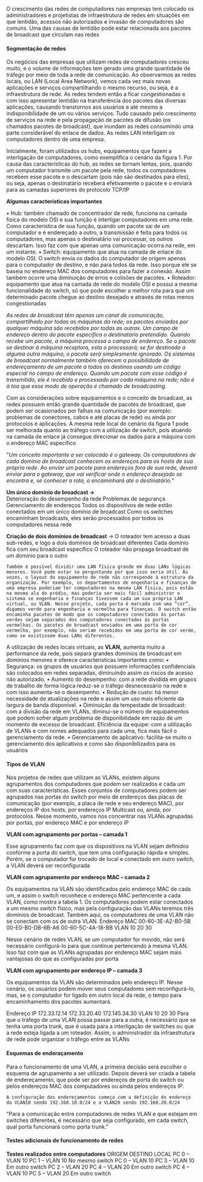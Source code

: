 O crescimento das redes de computadores nas empresas tem colocado os administradores e projetistas de infraestrutura de redes em situações em que lentidão, acessos não autorizados e invasão de computadores são comuns. Uma das causas de lentidão pode estar relacionada aos pacotes de broadcast que circulam nas redes

#### Segmentação de redes
Os negócios das empresas que utilizam redes de computadores cresceu muito, e o volume de informações tem gerado uma grande quantidade de tráfego por meio de toda a rede de comunicação. Ao observarmos as redes locais, ou LAN (Local Area Network), vemos cada vez mais novas aplicações e serviços compartilhando o mesmo recurso, ou seja, é a infraestrutura de rede. As redes tendem então a ficar congestionadas e com isso apresentar lentidão na transferência dos pacotes das diversas aplicações, causando transtornos aos usuários e até mesmo a indisponibilidade de um ou vários serviços. Tudo causado pelo crescimento de serviços na rede e pela propagação de pacotes de difusão (os chamados pacotes de broadcast), que inundam as redes consumindo uma parte considerável do enlace de dados. As redes LAN interligam os computadores dentro de uma empresa.

Inicialmente, foram utilizados os hubs, equipamentos que fazem a interligação de computadores, como exemplifica o cenário da figura 1. Por causa das características do hub, as redes se tornam lentas, pois, quando um computador transmite um pacote pela rede, todos os computadores recebem esse pacote e o descartam (pois não são destinados para eles), ou seja, apenas o destinatário receberá efetivamente o pacote e o enviará para as camadas superiores do protocolo TCP/IP

**Algumas características importantes**

• Hub: também chamado de concentrador de rede, funciona na camada física do modelo OSI e sua função é interligar computadores
em uma rede. Como característica de sua função, quando um pacote sai de um computador e é endereçado a outro, a transmissão
é feita para todos os computadores, mas apenas o destinatário vai
processar, os outros descartam. Isso faz com que apenas uma comunicação ocorra na rede, em um instante.
• Switch: equipamento que atua na camada de enlace do modelo
OSI. O switch envia os dados do computador de origem apenas
para o computador de destino, e não para todos da rede. Isso porque ele se baseia no endereço MAC dos computadores para fazer
a conexão. Assim também ocorre uma diminuição de erros e colisões de pacotes.
• Roteador: equipamento que atua na camada de rede do modelo
OSI e possui a mesma funcionalidade do switch, só que pode escolher a melhor rota para que um determinado pacote chegue ao
destino desejado e através de rotas menos congestionadas

*As redes de broadcast têm apenas um canal de comunicação, compartilhado por todas as máquinas da rede; os pacotes enviados por qualquer máquina são recebidos por todas as outras. Um campo de endereço dentro do pacote especifica o destinatário pretendido. Quando recebe um pacote, a máquina processa o campo de endereço. Se o pacote se destinar à máquina receptora, esta o processará; se for destinado a alguma outra máquina, o pacote será simplesmente ignorado.*
*Os sistemas de broadcast normalmente também oferecem a possibilidade de endereçamento de um pacote a todos os destinos usando um código especial no campo de endereço. Quando um pacote com esse código é transmitido, ele é recebido e processado por cada máquina na rede; não é à toa que esse modo de operação é chamado de broadcasting.*

Com as considerações sobre equipamentos e o conceito de broadcast, as redes possuem então grande quantidade de pacotes de broadcast, que podem ser ocasionados por falhas na comunicação (por exemplo: problemas de conectores, cabos e até placas de rede) ou ainda por protocolos e aplicações. A mesma rede local do cenário da figura 1 pode ser melhorada quanto ao tráfego com a utilização de switch, pois atuando na camada de enlace já consegue direcionar os dados para a máquina com o endereço MAC específico


"*Um conceito importante a ser colocado é o gateway. Os computadores de cada domínio de broadcast conhecem os endereços para os hosts de sua própria rede. Ao enviar um pacote para endereços fora de sua rede, deverá enviar para o gateway, que vai verificar onde o endereço desejado se encontra e, se conhecer a rota, o encaminhará até o destinatário.*"

**Um único domínio de broadcast ->**  
Deterioração do desempenho da rede
Problemas de segurança
Gerenciamento de endereços
Todos os dispositivos de rede estão conectados
em um único domínio de broadcast
Como os switches encaminham broadcasts,
eles serão processados por todos os
computadores nessa rede

**Criação de dois domínios de broadcast** -> 
O roteador tem acesso a duas sub-redes, e logo
a dois domínios de broadcast diferentes
Cada domínio fica com
seu broadcast específico
O roteador não propaga broadcast de um
domínio para o outro

	Também é possível dividir uma LAN física grande em duas LANs lógicas menores. Você pode estar se perguntando por que isso seria útil. Às vezes, o layout do equipamento de rede não corresponde à estrutura da organização. Por exemplo, os departamentos de engenharia e finanças de uma empresa poderiam ter computadores na mesma LAN física, pois estão na mesma ala do prédio, mas poderia ser mais fácil administrar o sistema se engenharia e finanças tivessem cada um sua própria LAN virtual, ou VLAN. Nesse projeto, cada porta é marcada com uma “cor”, digamos verde para engenharia e vermelha para finanças. O switch então encaminha pacotes de modo que os computadores conectados às portas verdes sejam separados dos computadores conectados às portas vermelhas. Os pacotes de broadcast enviados em uma porta de cor vermelha, por exemplo, não seriam recebidos em uma porta de cor verde, como se existissem duas LANs diferentes.

A utilização de redes locais virtuais, as **VLAN,** aumenta muito a performance da rede, pois separa grandes domínios de broadcast em domínios menores e oferece características importantes como:
• Segurança: os grupos de usuários que possuem informações
confidenciais são colocados em redes separadas, diminuindo assim os riscos de acesso não autorizado.
• Aumento do desempenho: com a rede dividida em grupos de trabalho de forma lógica reduz-se o tráfego desnecessário na rede e
com isso aumenta-se o desempenho.
• Redução de custo: há menor necessidade de atualizações na rede
e assim um uso mais eficiente da largura de banda disponível.
• Diminuição da tempestade de broadcast: com a divisão da rede
em VLANs, diminui-se o número de equipamentos que podem
sofrer algum problema de disponibilidade em razão de um momento de excesso de broadcast.
Eficiência da equipe: com a utilização de VLANs e com nomes
adequados para cada uma, fica mais fácil o gerenciamento da rede.
• Gerenciamento de aplicativo: facilita-se muito o gerenciamento
dos aplicativos e como são disponibilizados para os usuários

#### Tipos de VLAN 
Nos projetos de redes que utilizam as VLANs, existem alguns agrupamentos dos computadores que podem ser realizados e cada um com suas características. Esses conjuntos de computadores podem ser agrupados nas portas do switch por meio de endereços das placas de comunicação (por exemplo, a placa de rede e seu endereço MAC), por endereços IP dos hosts, por endereços IP Multicast ou, ainda, por protocolos. Nesse momento, vamos nos concentrar nas VLANs agrupadas por portas, por endereço MAC e por endereço IP

**VLAN com agrupamento por portas – camada 1**

Esse agrupamento faz com que os dispositivos na VLAN sejam definidos conforme a porta do switch, que tem uma configuração rápida e simples. Porém, se o computador for trocado de local e conectado em outro switch, a VLAN deverá ser reconfigurada

**VLAN com agrupamento por endereço MAC – camada 2**

Os equipamentos na VLAN são identificados pelo endereço MAC de cada um, e assim o switch reconhece o endereço MAC pertencente a cada VLAN, como mostra a tabela 1. Os computadores podem estar conectados a um mesmo switch físico, mas pela configuração das VLANs teremos três domínios de broadcast. Também aqui, os computadores de uma VLAN não se conectam com os de outra VLAN.
Endereço MAC 00-60-3E-A2-B0-5B 00-E0-B0-DB-6B-A6 00-60-5C-4A-18-BB VLAN 10 20 30

Nesse cenário de redes VLAN, se um computador for movido, não será necessário configurá-lo para que continue pertencendo à mesma VLAN. Isso faz com que as VLANs agrupadas por endereço MAC sejam mais vantajosas do que as configuradas por porta

**VLAN com agrupamento por endereço IP – camada 3**

Os equipamentos da VLAN são determinados pelo endereço IP. Nesse cenário, os usuários podem mover seus computadores sem reconfigurá-lo, mas, se o computador for ligado em outro local da rede, o tempo para encaminhamento dos pacotes aumentará.

Endereço IP 172.33.12.14 172.33.20.40 172.145.34.30 VLAN 10 20 30
Para que o tráfego de uma VLAN possa passar para a outra, é necessário que se tenha uma porta trunk, que é usada para a interligação de switches ou que a rede esteja ligada a um roteador. Assim, o administrador da infraestrutura de rede pode organizar o tráfego entre as VLANs

#### Esquemas de enderaçamento 
Para o funcionamento de uma VLAN, a primeira decisão será escolher o esquema de agrupamento a ser utilizado. Depois deverá ser criada a tabela de endereçamento, que pode ser por endereços de porta do switch ou pelos endereços MAC dos computadores ou ainda pelos endereços IP.

	A configuração dos endereçamentos começa com a definição do endereço da VLAN10 sendo 192.168.10.0/24 e a VLAN20 sendo 192.168.20.0/24


"Para a comunicação entre computadores de redes VLAN e que estejam em switches diferentes, é necessário que seja configurado, em cada switch, qual porta funcionará como porta trunk."


#### Testes adicionais de funcionamento de redes
**Testes realizados entre computadores**
ORIGEM DESTINO LOCAL
PC 0 – VLAN 10 PC 1 – VLAN 10 No mesmo switch
PC 0 – VLAN 10 PC 3 – VLAN 10 Em outro switch
PC 2 – VLAN 20 PC 4 – VLAN 20 Em outro switch
PC 4 – VLAN 10 PC 5 – VLAN 20 Em outro switch
